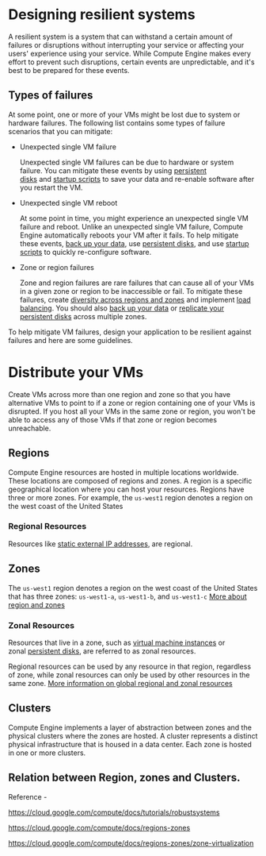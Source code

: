 # Designing resilient systems
A resilient system is a system that can withstand a certain amount of failures or disruptions without interrupting your service or affecting your users' experience using your service. While Compute Engine makes every effort to prevent such disruptions, certain events are unpredictable, and it's best to be prepared for these events.

Types of failures
-----------------

At some point, one or more of your VMs might be lost due to system or hardware failures. The following list contains some types of failure scenarios that you can mitigate:

-   Unexpected single VM failure

    Unexpected single VM failures can be due to hardware or system failure. You can mitigate these events by using [persistent disks](https://cloud.google.com/compute/docs/disks/add-persistent-disk) and [startup scripts](https://cloud.google.com/compute/docs/tutorials/robustsystems#startup) to save your data and re-enable software after you restart the VM.

-   Unexpected single VM reboot

    At some point in time, you might experience an unexpected single VM failure and reboot. Unlike an unexpected single VM failure, Compute Engine automatically reboots your VM after it fails. To help mitigate these events, [back up your data](https://cloud.google.com/compute/docs/tutorials/robustsystems#backup), use [persistent disks](https://cloud.google.com/compute/docs/disks/add-persistent-disk), and use [startup scripts](https://cloud.google.com/compute/docs/tutorials/robustsystems#startup) to quickly re-configure software.

-   Zone or region failures

    Zone and region failures are rare failures that can cause all of your VMs in a given zone or region to be inaccessible or fail. To mitigate these failures, create [diversity across regions and zones](https://cloud.google.com/compute/docs/tutorials/robustsystems#distribute) and implement [load balancing](https://cloud.google.com/compute/docs/tutorials/robustsystems#loadbalancing). You should also [back up your data](https://cloud.google.com/compute/docs/tutorials/robustsystems#backup) or [replicate your persistent disks](https://cloud.google.com/compute/docs/disks#repds) across multiple zones.


To help mitigate VM failures, design your application to be resilient against failures and here are some guidelines.

# Distribute your VMs

Create VMs across more than one region and zone so that you have alternative VMs to point to if a zone or region containing one of your VMs is disrupted. If you host all your VMs in the same zone or region, you won't be able to access any of those VMs if that zone or region becomes unreachable.


## Regions
Compute Engine resources are hosted in multiple locations worldwide. These locations are composed of regions and zones. A region is a specific geographical location where you can host your resources. Regions have three or more zones. For example, the `us-west1` region denotes a region on the west coast of the United States

### Regional Resources
Resources like [static external IP addresses](https://cloud.google.com/compute/docs/ip-addresses#reservedaddress), are regional.


## Zones
The `us-west1` region denotes a region on the west coast of the United States that has three zones: `us-west1-a`, `us-west1-b`, and `us-west1-c`
[More about region and zones](https://cloud.google.com/compute/docs/regions-zones)

### Zonal Resources
Resources that live in a zone, such as [virtual machine instances](https://cloud.google.com/compute/docs/instances) or zonal [persistent disks](https://cloud.google.com/compute/docs/disks), are referred to as zonal resources.

Regional resources can be used by any resource in that region, regardless of zone, while zonal resources can only be used by other resources in the same zone.
[More information on global regional and zonal resources](https://cloud.google.com/compute/docs/regions-zones/global-regional-zonal-resources)


## Clusters
Compute Engine implements a layer of abstraction between zones and the physical clusters where the zones are hosted. A cluster represents a distinct physical infrastructure that is housed in a data center. Each zone is hosted in one or more clusters.


## Relation between Region, zones and Clusters.



Reference - 

https://cloud.google.com/compute/docs/tutorials/robustsystems

https://cloud.google.com/compute/docs/regions-zones

https://cloud.google.com/compute/docs/regions-zones/zone-virtualization
